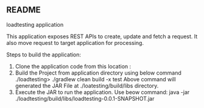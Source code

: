 

## README ###

loadtesting application

This application exposes REST APIs to create, update and fetch a request.
It also move request to target application for processing.

Steps to build the application:

1. Clone the application code from this location :
2. Build the Project from application directory using below command
   ./loadtesting> ./gradlew clean build -x test
   Above command will generated the JAR File at ./loatesting/build/libs directory.
3. Execute the JAR to run the application. Use beow command:
   java -jar ./loadtesting/build/libs/loadtesting-0.0.1-SNAPSHOT.jar

